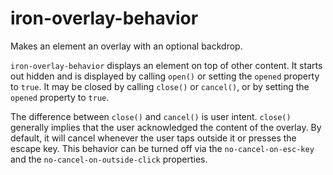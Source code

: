 # iron-overlay-behavior
Makes an element an overlay with an optional backdrop.

`iron-overlay-behavior` displays an element on top of other content. It starts out hidden and is
displayed by calling `open()` or setting the `opened` property to `true`. It may be closed by
calling `close()` or `cancel()`, or by setting the `opened` property to `true`.

The difference between `close()` and `cancel()` is user intent. `close()` generally implies that
the user acknowledged the content of the overlay. By default, it will cancel whenever the user taps
outside it or presses the escape key. This behavior can be turned off via the `no-cancel-on-esc-key`
and the `no-cancel-on-outside-click` properties.
